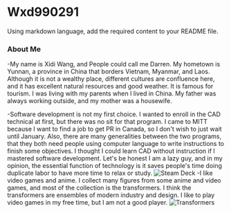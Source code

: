 # Wxd990291
Using markdown language, add the required content to your README file.
### **About Me**
-My name is Xidi Wang, and People could call me Darren. My hometown is Yunnan, a province in China that borders Vietnam, Myanmar, and Laos. Although it is not a wealthy place, different cultures are confluence here, and it has excellent natural resources and good weather. It is famous for tourism. I was living with my parents when I lived in China. My father was always working outside, and my mother was a housewife.

-Software development is not my first choice. I wanted to enroll in the CAD technical at first, but there was no sit for that program. I came to MITT because I want to find a job to get PR in Canada, so I don't wish to just wait until January. Also, there are many generalities between the two programs, that they both need people using computer language to write instructions to finish some objectives. I thought I could learn CAD without instruction if I mastered software development. Let's be honest I am a lazy guy, and in my opinion, the essential function of technology is it saves people's time doing duplicate labor to have more time to relax or study.
![Steam Deck](image.jpg)
-I like video games and anime. I collect many figures from some anime and video games, and most of the collection is the transformers. I think the transformers are ensembles of modern industry and design. I like to play video games in my free time, but I am not a good player.
![Transformers](image.jpg)
